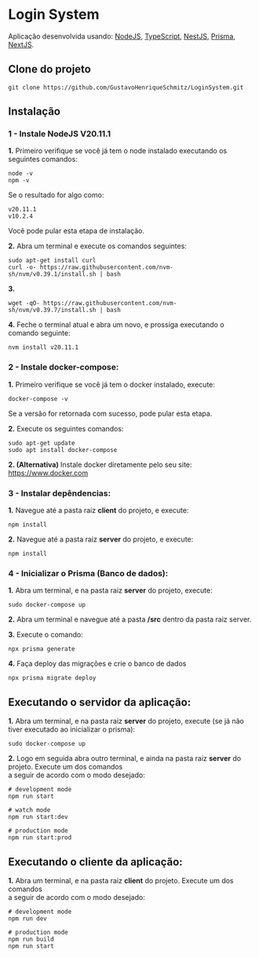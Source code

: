 # Login System

Aplicação desenvolvida usando: [NodeJS](https://nodejs.org), [TypeScript](https://www.typescriptlang.org), [NestJS](https://github.com/nestjs/nest), [Prisma](https://www.prisma.io), [NextJS](https://nextjs.org/).

## Clone do projeto

```
git clone https://github.com/GustavoHenriqueSchmitz/LoginSystem.git
```
## Instalação

### 1 - Instale NodeJS V20.11.1

**1.** Primeiro verifique se você já tem o node instalado executando os seguintes comandos:

```
node -v
npm -v
```

Se o resultado for algo como:
```
v20.11.1
v10.2.4
```

Você pode pular esta etapa de instalação.

**2.** Abra um terminal e execute os comandos seguintes:
```
sudo apt-get install curl
curl -o- https://raw.githubusercontent.com/nvm-sh/nvm/v0.39.1/install.sh | bash
```

**3.**
```
wget -qO- https://raw.githubusercontent.com/nvm-sh/nvm/v0.39.7/install.sh | bash
```

**4.** Feche o terminal atual e abra um novo, e prossiga executando o comando seguinte:
```
nvm install v20.11.1
```
### 2 - Instale docker-compose:

**1.** Primeiro verifique se você já tem o docker instalado, execute:
```
docker-compose -v
```
Se a versão for retornada com sucesso, pode pular esta etapa.

**2.** Execute os seguintes comandos:
```
sudo apt-get update            
sudo apt install docker-compose
```

**2. (Alternativa)** Instale docker diretamente pelo seu site:
https://www.docker.com

### 3 - Instalar depêndencias:

**1.** Navegue até a pasta raiz **client** do projeto, e execute:

```
npm install
```

**2.** Navegue até a pasta raiz **server** do projeto, e execute:

```
npm install
```

### 4 - Inicializar o Prisma (Banco de dados):

**1.** Abra um terminal, e na pasta raiz **server** do projeto, execute: 
```
sudo docker-compose up
```

**2.** Abra um terminal e navegue até a pasta **/src** dentro da pasta raiz server.

**3.** Execute o comando:
```
npx prisma generate
```

**4.** Faça deploy das migrações e crie o banco de dados 
```
npx prisma migrate deploy
```

## Executando o servidor da aplicação:

**1.** Abra um terminal, e na pasta raiz **server** do projeto, execute (se já não tiver executado ao inicializar o prisma): 
```
sudo docker-compose up
```

**2.** Logo em seguida abra outro terminal, e ainda na pasta raiz **server** do projeto. Execute um dos comandos </br>a seguir de acordo com o modo desejado:

```
# development mode
npm run start

# watch mode
npm run start:dev

# production mode
npm run start:prod
```

## Executando o cliente da aplicação:

**1.** Abra um terminal, e na pasta raiz **client** do projeto. Execute um dos comandos </br>a seguir de acordo com o modo desejado:

```
# development mode
npm run dev

# production mode
npm run build
npm run start
``` 
